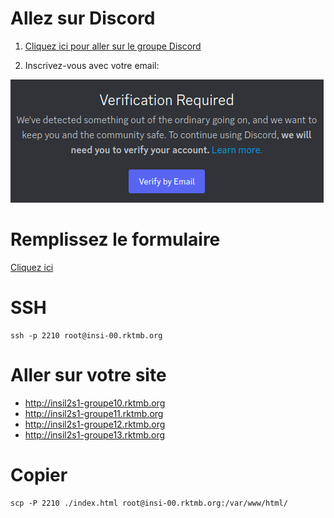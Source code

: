 # Allez sur Discord

1. [Cliquez ici pour aller sur le groupe Discord](https://discord.gg/DUnwCtj5nT)

2. Inscrivez-vous avec votre email:

![Inscription](./verify.png)

# Remplissez le formulaire

[Cliquez ici](https://docs.google.com/forms/d/e/1FAIpQLSes88tzqUPF0A0MD0s9y5Ngm4OmsR3E0-S_yUqtYw9u9QxMBA/viewform?usp=sf_link)

# SSH 

```
ssh -p 2210 root@insi-00.rktmb.org
```

# Aller sur votre site

- http://insil2s1-groupe10.rktmb.org
- http://insil2s1-groupe11.rktmb.org
- http://insil2s1-groupe12.rktmb.org
- http://insil2s1-groupe13.rktmb.org

# Copier

```
scp -P 2210 ./index.html root@insi-00.rktmb.org:/var/www/html/
```


